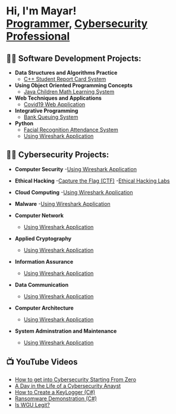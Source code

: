 <h1>Hi, I'm Mayar! <br/><a href="https://github.com/joshmadakor1">Programmer</a>, <a href="https://www.linkedin.com/in/mayarshenawi/">Cybersecurity Professional</a><a href="https://www.youtube.com/c/joshmadakor"></a></h1>


<h2>👨‍💻 Software Development Projects:</h2>

- <b>Data Structures and Algorithms Practice</b>
  - [C++ Student Report Card System](https://github.com/ItsMayar/ReportCardSystem.git)
- <b>Using Object Oriented Programming Concepts</b>
  - [Java Children Math Learning System](https://github.com/ItsMayar/ChildrenMathLearningSystem.git) </i>
- <b>Web Techniques and Applications</b>
  - [Covid19 Web Application](https://github.com/ItsMayar/Covid19Application.git)
- <b>Integrative Programming</b>
  - [Bank Queuing System](https://github.com/ItsMayar/BankQueuingSystem.git)
- <b>Python</b>
  - [Facial Recognition Attendance System](https://github.com/ItsMayar/WireShark.git)
  - [Using Wireshark Application](https://github.com/ItsMayar/WireShark.git)

<h2>👨‍💻 Cybersecurity Projects:</h2>

- <b>Computer Security</b>
  -[Using Wireshark Application](https://github.com/ItsMayar/WireShark.git)
- <b>Ethical Hacking</b>
  -[Capture the Flag (CTF)](https://github.com/ItsMayar/CaptureTheFlag.git)
  -[Ethical Hacking Labs](https://github.com/joshmadakor1/Jwipe.PowerShell)
- <b>Cloud Computing</b>
  -[Using Wireshark Application](https://github.com/ItsMayar/WireShark.git)
- <b>Malware</b>
  -[Using Wireshark Application](https://github.com/ItsMayar/WireShark.git)

- <b>Computer Network</b>
  - [Using Wireshark Application](https://github.com/ItsMayar/WireShark.git)
- <b>Applied Cryptography</b>
  - [Using Wireshark Application](https://github.com/ItsMayar/WireShark.git)
- <b>Information Assurance</b>
  - [Using Wireshark Application](https://github.com/ItsMayar/WireShark.git)
- <b>Data Communication</b>
  - [Using Wireshark Application](https://github.com/ItsMayar/WireShark.git)
- <b>Computer Architecture</b>
  - [Using Wireshark Application](https://github.com/ItsMayar/WireShark.git)
- <b>System Adminstration and Maintenance</b>
  - [Using Wireshark Application](https://github.com/ItsMayar/WireShark.git)

<h2>📺 YouTube Videos</h2>

- [How to get into Cybersecurity Starting From Zero](https://www.youtube.com/watch?v=a83ASGn_V_s)
- [A Day in the Life of a Cybersecurity Anayst](https://www.youtube.com/watch?v=uHy3oM7NnoU)
- [How to Create a KeyLogger (C#)](https://www.youtube.com/watch?v=N-L9hklSlNk)
- [Ransomware Demonstration (C#)](https://www.youtube.com/watch?v=OfvdQeh79s0)
- [Is WGU Legit?](https://www.youtube.com/watch?v=E2MwRWxDBkA)

<!--
**joshmadakor1/joshmadakor1** is a ✨ _special_ ✨ repository because its `README.md` (this file) appears on your GitHub profile.

Here are some ideas to get you started:

- 🔭 I’m currently working on ...
- 🌱 I’m currently learning ...
- 👯 I’m looking to collaborate on ...
- 🤔 I’m looking for help with ...
- 💬 Ask me about ...
- 📫 How to reach me: ...
- ⚡ Fun fact: ...
-->
